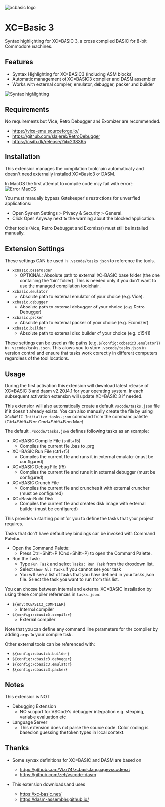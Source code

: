 ![xcbasic logo](https://raw.githubusercontent.com/orlof/xcb3-vscode-ext/main/images/icon.png)

# XC=Basic 3

Syntax highlighting for XC=BASIC 3, a cross compiled BASIC for 8-bit Commodore machines.

## Features

* Syntax Highlighting for XC=BASIC3 (including ASM blocks)
* Automatic management of XC=BASIC3 compiler and DASM assembler
* Works with external compiler, emulator, debugger, packer and builder

![Syntax highlighting](https://raw.githubusercontent.com/orlof/xcb3-vscode-ext/main/images/syntaxhighlighting.png)

## Requirements

No requirements but Vice, Retro Debugger and Exomizer are recommended.
* https://vice-emu.sourceforge.io/
* https://github.com/slajerek/RetroDebugger
* https://csdb.dk/release/?id=238365

## Installation

This extension manages the compilation toolchain automatically and doesn't need externally installed XC=Basic3 or DASM.

In MacOS the first attempt to compile code may fail with errors:
![Error MacOS](https://raw.githubusercontent.com/orlof/xcb3-vscode-ext/main/images/error_macos.png)

You must manually bypass Gatekeeper's restrictions for unverified applications:
* Open System Settings > Privacy & Security > General.
* Click Open Anyway next to the warning about the blocked application.

Other tools (Vice, Retro Debugget and Exomizer) must still be installed manually.

## Extension Settings

These settings CAN be used in `.vscode/tasks.json` to reference the tools.

* `xcbasic.basefolder`
  * OPTIONAL: Absolute path to external XC-BASIC base folder (the one containing the 'bin' folder). This is needed only if you don't want to use the managed compilation toolchain.
* `xcbasic.emulator`
  * Absolute path to external emulator of your choice (e.g. Vice).
* `xcbasic.debugger`
  * Absolute path to external debugger of your choice (e.g. Retro Debugger)
* `xcbasic.packer`
  * Absolute path to external packer of your choice (e.g. Exomizer)
* `xcbasic.builder`
  * Absolute path to external disc builder of your choice (e.g. c1541)

These settings can be used as file paths (e.g. `${config:xcbasic3.emulator}`) in `.vscode/tasks.json`. This allows you to store `.vscode/tasks.json` in version control and ensure that tasks work correctly in different computers regardless of the tool locations.

## Usage

During the first activation this extension will download latest release of XC=BASIC 3 and dasm v2.20.14.1 for your operating system. In each subsequent activation extension will update XC=BASIC 3 if needed.

This extension will also automatically create a default `vscode/tasks.json` file if it doesn't already exists. You can also manually create the file by using `XC=BASIC Initialize tasks.json` command from the command palette (Ctrl+Shift+B or Cmd+Shift+B on Mac).

The default `.vscode/tasks.json` defines following tasks as an example:

* XC=BASIC Compile File (shift+f5)
  * Compiles the current file .bas to .prg
* XC=BASIC Run File (ctrl+f5)
  * Compiles the current file and runs it in external emulator (must be configured)
* XC=BASIC Debug File (f5)
  * Compiles the current file and runs it in external debugger (must be configured)
* XC=BASIC Crunch File
  * Compiles the current file and crunches it with external cruncher (must be configured)
* XC=Basic Build Disk
  * Compiles the current file and creates disk image with external builder (must be configured)

This provides a starting point for you to define the tasks that your project requires.

Tasks that don't have default key bindings can be invoked with Command Palette:
* Open the Command Palette:
  * Press Ctrl+Shift+P (Cmd+Shift+P) to open the Command Palette.
* Run the Task:
  * Type `Run Task` and select `Tasks: Run Task` from the dropdown list.
  * Select `Show All Tasks` if you cannot see your task
  * You will see a list of tasks that you have defined in your tasks.json file. Select the task you want to run from this list.

You can choose between internal and external XC=BASIC installation by using these compiler references in `tasks.json`:
* `${env:XCBASIC3_COMPILER}`
  * Internal compiler
* `${config:xcbasic3.compiler}`
  * External compiler

Note that you can define any command line parameters for the compiler by adding `args` to your compile task.

Other external tools can be referenced with:
* `${config:xcbasic3.builder}`
* `${config:xcbasic3.debugger}`
* `${config:xcbasic3.emulator}`
* `${config:xcbasic3.packer}`

## Notes

This extension is NOT
* Debugging Extension
  * NO support for VSCode's debugger integration e.g. stepping, variable evaluation etc.
* Language Server
  * This extension does not parse the source code. Color coding is based on guessing the token types in local context.

## Thanks

* Some syntax definitions for XC=BASIC and DASM are based on
  *  https://github.com/Viza74/xcbasiclanguagevscodeext
  *  https://github.com/zeh/vscode-dasm

* This extension downloads and uses
  * https://xc-basic.net/
  * https://dasm-assembler.github.io/


